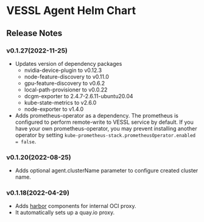 # VESSL Agent Helm Chart

## Release Notes

### v0.1.27(2022-11-25)
- Updates version of dependency packages
  - nvidia-device-plugin to v0.12.3
  - node-feature-discovery to v0.11.0
  - gpu-feature-discovery to v0.6.2
  - local-path-provisioner to v0.0.22
  - dcgm-exporter to 2.4.7-2.6.11-ubuntu20.04
  - kube-state-metrics to v2.6.0
  - node-exporter to v1.4.0
- Adds prometheus-operator as a dependency. The prometheus is configured to perform remote-write to VESSL service by default. If you have your own prometheus-operator, you may prevent installing another operator by setting `kube-prometheus-stack.prometheusOperator.enabled = false`.

### v0.1.20(2022-08-25)

- Adds optional agent.clusterName parameter to configure created cluster name.

### v0.1.18(2022-04-29)

- Adds [harbor](https://goharbor.io) components for internal OCI proxy.
- It automatically sets up a quay.io proxy.
